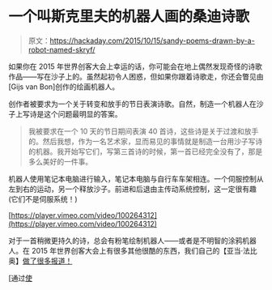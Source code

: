 # 一个叫斯克里夫的机器人画的桑迪诗歌

> 原文：<https://hackaday.com/2015/10/15/sandy-poems-drawn-by-a-robot-named-skryf/>

如果你在 2015 年世界创客大会上幸运的话，你可能会在地上偶然发现奇怪的诗歌作品——写在沙子上的。虽然起初令人困惑，但如果你跟着诗歌走，你还会瞥见由[Gijs van Bon]创作的绘画机器人。

创作者被要求为一个关于转变和放手的节日表演诗歌。自然，制造一个机器人在沙子上写诗是这个问题最明显的答案。

> 我被要求在一个 10 天的节日期间表演 40 首诗，这些诗是关于过渡和放手的。然后我想，作为一名艺术家，显而易见的事情就是制造一台用沙子写诗的机器。我开始写它们，写第三首诗的时候，第一首已经完全没有了，那是多么美好的一件事。

机器人使用笔记本电脑进行输入，笔记本电脑与自行车车架相连。一个伺服控制从左到右的运动，另一个释放沙子。前进和后退由主传动系统控制，这一定很有趣(它们不是伺服系统！)

[https://player.vimeo.com/video/100264312](https://player.vimeo.com/video/100264312)

对于一首稍微更持久的诗，总会有粉笔绘制机器人——或者是不明智的涂鸦机器人。在 2015 年世界创客大会上有很多其他很酷的东西，我们自己的【亚当·法比奥】[做了很多报道！](http://hackaday.com/?s=world+maker+faire+2015)

[通过[使](http://makezine.com/2015/10/10/drawbot-uses-sand-to-write-poetry/)